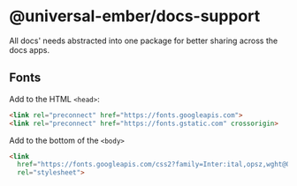 # @universal-ember/docs-support 

All docs' needs abstracted into one package for better sharing across the docs apps.


## Fonts 

Add to the HTML `<head>`:
```html 
<link rel="preconnect" href="https://fonts.googleapis.com">
<link rel="preconnect" href="https://fonts.gstatic.com" crossorigin>
```
Add to the bottom of the `<body>`
```html
<link 
  href="https://fonts.googleapis.com/css2?family=Inter:ital,opsz,wght@0,14..32,100..900;1,14..32,100..900&family=Lexend:wght@100..900&display=swap" 
  rel="stylesheet">
```


